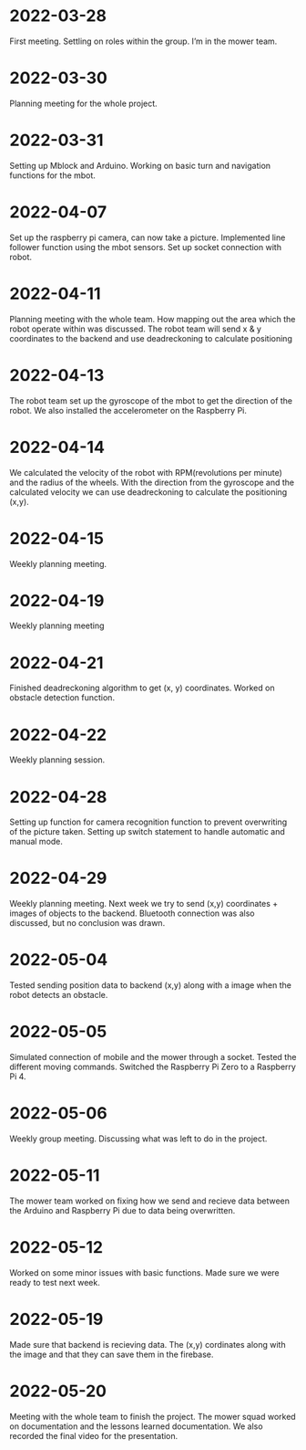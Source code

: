 # **2022-03-28**

First meeting. Settling on roles within the group.
I’m in the mower team. 

# **2022-03-30**

Planning meeting for the whole project.

# **2022-03-31**

Setting up Mblock and Arduino. Working on basic turn and navigation functions for the mbot.

# **2022-04-07**

Set up the raspberry pi camera, can now take a picture.
Implemented line follower function using the mbot sensors.
Set up socket connection with robot. 

# **2022-04-11**

Planning meeting with the whole team. How mapping out the area which the robot operate within was discussed. The robot team will send x & y coordinates to the backend and use deadreckoning to calculate positioning

# **2022-04-13**

The robot team set up the gyroscope of the mbot to get the direction of the robot. We also installed the accelerometer on the Raspberry Pi. 

# **2022-04-14** 

We calculated the velocity of the robot with RPM(revolutions per minute) and the radius of the wheels.
With the direction from the gyroscope and the calculated velocity we can use deadreckoning to calculate the positioning (x,y).

# **2022-04-15** 

Weekly planning meeting.

# **2022-04-19** 

Weekly planning meeting	

# **2022-04-21** 

Finished deadreckoning algorithm to get (x, y) coordinates. 
Worked on obstacle detection function.

# **2022-04-22**

Weekly planning session.

# **2022-04-28**

Setting up function for camera recognition function to prevent overwriting of the picture taken. 
Setting up switch statement to handle automatic and manual mode.

# **2022-04-29** 

Weekly planning meeting. Next week we try to send (x,y) coordinates + images of objects to the backend.
Bluetooth connection was also discussed, but no conclusion was drawn.

# **2022-05-04**

Tested sending position data to backend (x,y) along with a image when the robot detects an obstacle.

# **2022-05-05**

Simulated connection of mobile and the mower through a socket. Tested the different moving commands.
Switched the Raspberry Pi Zero to a Raspberry Pi 4.

# **2022-05-06**

Weekly group meeting. Discussing what was left to do in the project. 

# **2022-05-11**

The mower team worked on fixing how we send and recieve data between the Arduino and Raspberry Pi due to data being overwritten. 

# **2022-05-12**

Worked on some minor issues with basic functions.
Made sure we were ready to test next week. 

# **2022-05-19**

Made sure that backend is recieving data. The (x,y) cordinates along with the image and that they can save them in the firebase.

# **2022-05-20**

Meeting with the whole team to finish the project. The mower squad worked on documentation and the lessons learned documentation.
We also recorded the final video for the presentation. 

